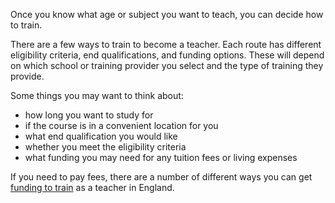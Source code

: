 Once you know what age or subject you want to teach, you can decide how to train. 

There are a few ways to train to become a teacher. Each route has different eligibility criteria, end qualifications, and funding options. These will depend on which school or training provider you select and the type of training they provide.

Some things you may want to think about: 

* how long you want to study for
* if the course is in a convenient location for you
* what end qualification you would like
* whether you meet the eligibility criteria
* what funding you may need for any tuition fees or living expenses

If you need to pay fees, there are a number of different ways you can get [funding to train](/funding-your-training) as a teacher in England.